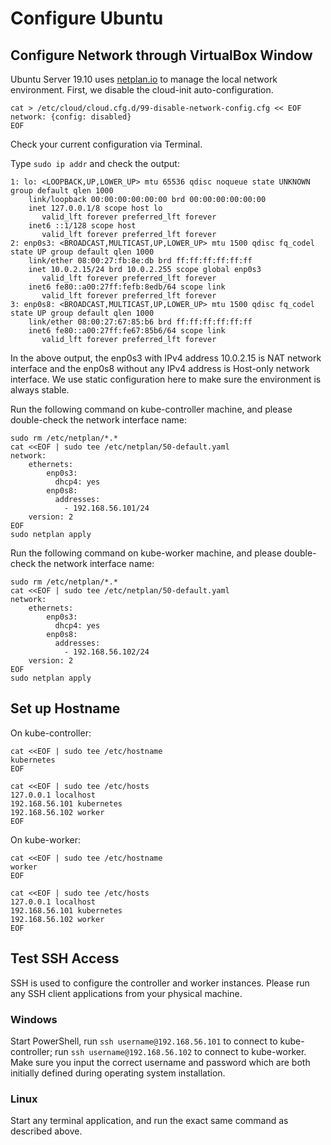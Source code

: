 # Configure Ubuntu

## Configure Network through VirtualBox Window

Ubuntu Server 19.10 uses [netplan.io](https://netplan.io/examples) to manage the local network environment. First, we disable the cloud-init auto-configuration.

```
cat > /etc/cloud/cloud.cfg.d/99-disable-network-config.cfg << EOF
network: {config: disabled}
EOF
```

Check your current configuration via Terminal.

Type `sudo ip addr` and check the output:

```
1: lo: <LOOPBACK,UP,LOWER_UP> mtu 65536 qdisc noqueue state UNKNOWN group default qlen 1000
    link/loopback 00:00:00:00:00:00 brd 00:00:00:00:00:00
    inet 127.0.0.1/8 scope host lo
       valid_lft forever preferred_lft forever
    inet6 ::1/128 scope host
       valid_lft forever preferred_lft forever
2: enp0s3: <BROADCAST,MULTICAST,UP,LOWER_UP> mtu 1500 qdisc fq_codel state UP group default qlen 1000
    link/ether 08:00:27:fb:8e:db brd ff:ff:ff:ff:ff:ff
    inet 10.0.2.15/24 brd 10.0.2.255 scope global enp0s3
       valid_lft forever preferred_lft forever
    inet6 fe80::a00:27ff:fefb:8edb/64 scope link
       valid_lft forever preferred_lft forever
3: enp0s8: <BROADCAST,MULTICAST,UP,LOWER_UP> mtu 1500 qdisc fq_codel state UP group default qlen 1000
    link/ether 08:00:27:67:85:b6 brd ff:ff:ff:ff:ff:ff
    inet6 fe80::a00:27ff:fe67:85b6/64 scope link
       valid_lft forever preferred_lft forever
```

In the above output, the enp0s3 with IPv4 address 10.0.2.15 is NAT network interface and the enp0s8 without any IPv4 address is Host-only network interface. We use static configuration here to make sure the environment is always stable.

Run the following command on kube-controller machine, and please double-check the network interface name:
```
sudo rm /etc/netplan/*.*
cat <<EOF | sudo tee /etc/netplan/50-default.yaml
network:
    ethernets:
        enp0s3:
          dhcp4: yes
        enp0s8:
          addresses:
            - 192.168.56.101/24
    version: 2
EOF
sudo netplan apply
```

Run the following command on kube-worker machine, and please double-check the network interface name:
```
sudo rm /etc/netplan/*.*
cat <<EOF | sudo tee /etc/netplan/50-default.yaml
network:
    ethernets:
        enp0s3:
          dhcp4: yes
        enp0s8:
          addresses:
            - 192.168.56.102/24
    version: 2
EOF
sudo netplan apply
```

## Set up Hostname

On kube-controller:

```
cat <<EOF | sudo tee /etc/hostname
kubernetes
EOF
```

```
cat <<EOF | sudo tee /etc/hosts
127.0.0.1 localhost
192.168.56.101 kubernetes
192.168.56.102 worker
EOF
```

On kube-worker:

```
cat <<EOF | sudo tee /etc/hostname
worker
EOF
```

```
cat <<EOF | sudo tee /etc/hosts
127.0.0.1 localhost
192.168.56.101 kubernetes
192.168.56.102 worker
EOF
```

## Test SSH Access

SSH is used to configure the controller and worker instances. Please run any SSH client applications from your physical machine.

### Windows

Start PowerShell, run `ssh username@192.168.56.101` to connect to kube-controller; run `ssh username@192.168.56.102` to connect to kube-worker. Make sure you input the correct username and password which are both initially defined during operating system installation.

### Linux

Start any terminal application, and run the exact same command as described above.
